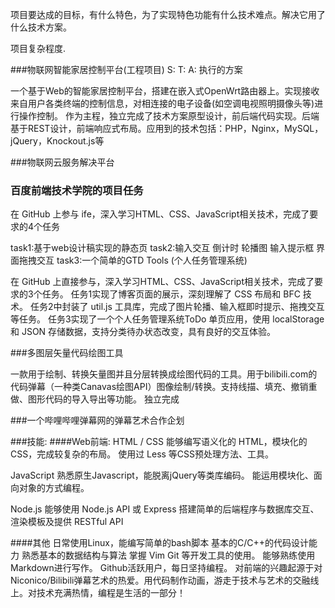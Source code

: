 项目要达成的目标，有什么特色，为了实现特色功能有什么技术难点。解决它用了什么技术方案。

项目复杂程度.

###物联网智能家居控制平台(工程项目)
S: 
T: 
A: 执行的方案

一个基于Web的智能家居控制平台，搭建在嵌入式OpenWrt路由器上。实现接收来自用户各类终端的控制信息，对相连接的电子设备(如空调电视照明摄像头等)进行操作控制。
作为主程，独立完成了技术方案原型设计，前后端代码实现。后端基于REST设计，前端响应式布局。应用到的技术包括：PHP，Nginx，MySQL，jQuery，Knockout.js等

###物联网云服务解决平台

### 百度前端技术学院的项目任务
在 GitHub 上参与 ife，深入学习HTML、CSS、JavaScript相关技术，完成了要求的4个任务

task1:基于web设计稿实现的静态页
task2:输入交互 倒计时 轮播图 输入提示框 界面拖拽交互
task3:一个简单的GTD Tools (个人任务管理系统)

在 GitHub 上直接参与，深入学习HTML、CSS、JavaScript相关技术，完成了要求的3个任务。
任务1实现了博客页面的展示，深刻理解了 CSS 布局和 BFC 技术。
任务2中封装了 util.js 工具库，完成了图片轮播、输入框即时提示、拖拽交互等任务。
任务3实现了一个个人任务管理系统ToDo 单页应用，使用 localStorage 和 JSON 存储数据，支持分类待办状态改变，具有良好的交互体验。

###多图层矢量代码绘图工具

一款用于绘制、转换矢量图并且分层转换成绘图代码的工具。用于bilibili.com的代码弹幕（一种类Canavas绘图API）图像绘制/转换。支持线描、填充、撤销重做、图形代码的导入导出等功能。
独立完成

###一个哔哩哔哩弹幕网的弹幕艺术合作企划


###技能:
####Web前端:
HTML / CSS
能够编写语义化的 HTML，模块化的 CSS，完成较复杂的布局。
使用过 Less 等CSS预处理方法、工具。

JavaScript
熟悉原生Javascript，能脱离jQuery等类库编码。
能运用模块化、面向对象的方式编程。

Node.js
能够使用 Node.js API 或 Express 搭建简单的后端程序与数据库交互、渲染模板及提供 RESTful API

####其他
日常使用Linux，能编写简单的bash脚本
基本的C/C++的代码设计能力
熟悉基本的数据结构与算法
掌握 Vim Git 等开发工具的使用。
能够熟练使用 Markdown进行写作。
Github活跃用户，每日坚持编程。
对前端的兴趣起源于对Niconico/Bilibili弹幕艺术的热爱。用代码制作动画，游走于技术与艺术的交融线上。对技术充满热情，编程是生活的一部分！
